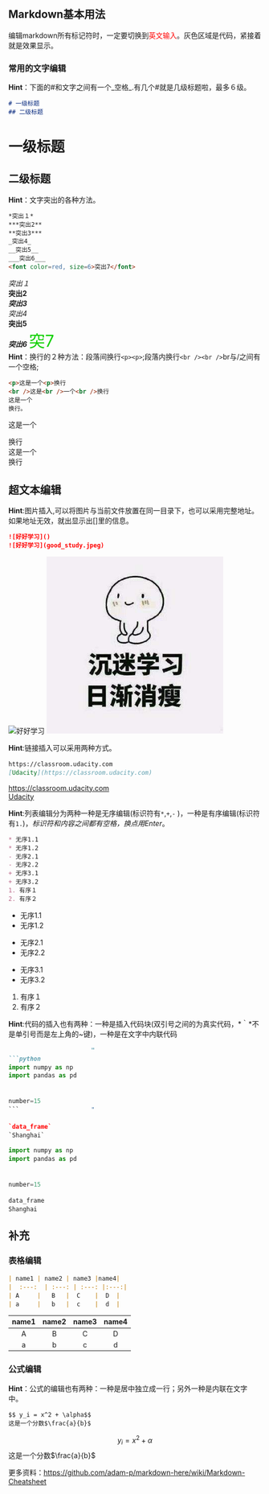## Markdown基本用法
编辑markdown所有标记符时，一定要切换到<font color=red>英文输入</font>。灰色区域是代码，紧接着就是效果显示。
### 常用的文字编辑
**Hint**：下面的#和文字之间有一个_空格_.有几个#就是几级标题啦，最多６级。
```markdown
# 一级标题
## 二级标题
```
# 一级标题　
## 二级标题
**Hint**：文字突出的各种方法。
```markdown
*突出１*
***突出2**
**突出3***
_突出4_
__突出5__
___突出6___
<font color=red, size=6>突出7</font>
```
*突出１*  
**突出2**  
***突出3***  
_突出4_  
__突出5__  
___突出6___
<font color=red, size=6>突7</font>  
**Hint**：换行的２种方法：段落间换行`<p><p>`;段落内换行`<br /><br />`br与/之间有一个空格; 
```markdown
<p>这是一个<p>换行
<br />这是<br />一个<br />换行
这是一个　　
换行。
```
<p>这是一个<p>换行
<br />这是一个<br />换行　　

## 超文本编辑
**Hint**:图片插入,可以将图片与当前文件放置在同一目录下，也可以采用完整地址。如果地址无效，就出显示出[]里的信息。
```markdown
![好好学习]()
![好好学习](good_study.jpeg)
```
![好好学习]()
![好好学习](good_study.jpeg)

**Hint**:链接插入可以采用两种方式。
```markdown
https://classroom.udacity.com
[Udacity](https://classroom.udacity.com)
```
https://classroom.udacity.com  
[Udacity](https://classroom.udacity.com)

**Hint**:列表编辑分为两种一种是无序编辑(标识符有`*`,`+`,`-` )，一种是有序编辑(标识符有`1.`)，*标识符和内容之间都有空格，换点用Enter*。

```markdown
* 无序1.1
* 无序1.2
- 无序2.1
- 无序2.2
+ 无序3.1
+ 无序3.2
1. 有序１
2. 有序２ 
```
* 无序1.1
* 无序1.2


- 无序2.1
- 无序2.2


+ 无序3.1
+ 无序3.2


1. 有序１
2. 有序２

**Hint**:代码的插入也有两种：一种是插入代码块(双引号之间的为真实代码，*｀*不是单引号而是左上角的~键)，一种是在文字中内联代码
```markdown
                       "
```python
import numpy as np
import pandas as pd


number=15
```                    "

`data_frame`
`Shanghai`
```
```python
import numpy as np
import pandas as pd


number=15
```  
`data_frame`  
`Shanghai`  

## 补充
### 表格编辑
```markdown
| name1 | name2 | name3 |name4|
|  :---:  | :---: | :---: |:---:|
| A     |   B   |  C    |  D  |
| a     |   b   |  c    |  d  |
```
| name1 | name2 | name3 |name4|
|  :---:  | :---: | :---: |:---:|
| A     |   B   |  C    |  D  |
| a     |   b   |  c    |  d  |

### 公式编辑
**Hint**：公式的编辑也有两种：一种是居中独立成一行；另外一种是内联在文字中。  
```markdown
$$ y_i = x^2 + \alpha$$
这是一个分数$\frac{a}{b}$
```

$$ y_i = x^2 + \alpha$$
这是一个分数$\frac{a}{b}$　　

更多资料：https://github.com/adam-p/markdown-here/wiki/Markdown-Cheatsheet


